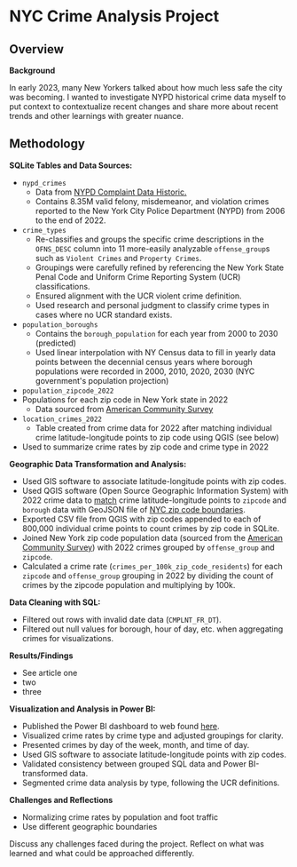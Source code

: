 # NYC Crime Analysis Project

## Overview

**Background**

In early 2023, many New Yorkers talked about how much less safe the city was becoming. I wanted to investigate NYPD historical crime data myself to put context to contextualize recent changes and share more about recent trends and other learnings with greater nuance.

## Methodology

**SQLite Tables and Data Sources:**

* `nypd_crimes`
  * Data from [NYPD Complaint Data Historic.](https://data.cityofnewyork.us/Public-Safety/NYPD-Complaint-Data-Historic/qgea-i56i)
  * Contains 8.35M valid felony, misdemeanor, and violation crimes reported to the New York City Police Department (NYPD) from 2006 to the end of 2022.
* `crime_types`
  * Re-classifies and groups the specific crime descriptions in the `OFNS_DESC` column into 11 more-easily analyzable `offense_group`s such as `Violent Crimes` and `Property Crimes`.
  * Groupings were carefully refined by referencing the New York State Penal Code and Uniform Crime Reporting System (UCR) classifications.
  * Ensured alignment with the UCR violent crime definition.
  * Used research and personal judgment to classify crime types in cases where no UCR standard exists.
* `population_boroughs`
  *  Contains the `borough_population` for each year from 2000 to 2030 (predicted)
  *  Used linear interpolation with NY Census data to fill in yearly data points between the decennial census years where borough populations were recorded in 2000, 2010, 2020, 2030 (NYC government's population projection)
*  `population_zipcode_2022`
  * Populations for each zip code in New York state in 2022 
	* Data sourced from [American Community Survey](https://github.com/harley-mckee/nyc-crime/assets/73152094/9a8fb590-62d6-40b7-b457-f262d633e926)
 * `location_crimes_2022`
 	* Table created from crime data for 2022 after matching individual crime latitude-longitude points to zip code using QGIS (see below)
  * Used to summarize crime rates by zip code and crime type in 2022


**Geographic Data Transformation and Analysis:**

* Used GIS software to associate latitude-longitude points with zip codes.
* Used QGIS software (Open Source Geographic Information System) with 2022 crime data to [match](https://docs.qgis.org/3.28/en/docs/user_manual/processing_algs/algs_include.html#geometric-predicates) crime latitude-longitude points to `zipcode` and `borough` data with GeoJSON file of [NYC zip code boundaries](https://data.cityofnewyork.us/Business/Zip-Code-Boundaries/i8iw-xf4u).
* Exported CSV file from QGIS with zip codes appended to each of 800,000 individual crime points to count crimes by zip code in SQLite.
* Joined New York zip code population data (sourced from the [American Community Survey](https://github.com/harley-mckee/nyc-crime/assets/73152094/9a8fb590-62d6-40b7-b457-f262d633e926)) with 2022 crimes grouped by `offense_group` and `zipcode`.
* Calculated a crime rate (`crimes_per_100k_zip_code_residents`) for each `zipcode` and `offense_group` grouping in 2022 by dividing the count of crimes by the zipcode population and multiplying by 100k.

**Data Cleaning with SQL:**

* Filtered out rows with invalid date data (`CMPLNT_FR_DT`).
* Filtered out null values for borough, hour of day, etc. when aggregating crimes for visualizations.

**Results/Findings**

* See article one
* two
* three

**Visualization and Analysis in Power BI:**

* Published the Power BI dashboard to web found [here](www.google.com).
* Visualized crime rates by crime type and adjusted groupings for clarity.
* Presented crimes by day of the week, month, and time of day.
* Used GIS software to associate latitude-longitude points with zip codes.
* Validated consistency between grouped SQL data and Power BI-transformed data.
* Segmented crime data analysis by type, following the UCR definitions.

**Challenges and Reflections**

* Normalizing crime rates by population and foot traffic
* Use different geographic boundaries

Discuss any challenges faced during the project.
Reflect on what was learned and what could be approached differently.
